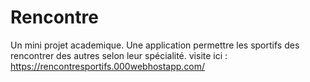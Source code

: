 # Rencontre
Un mini projet academique. 
Une application permettre les sportifs des rencontrer des autres selon leur spécialité.
visite ici :
https://rencontresportifs.000webhostapp.com/
